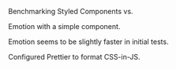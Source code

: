 Benchmarking Styled Components vs.

Emotion with a simple component.

Emotion seems to be slightly faster in initial tests.

Configured Prettier to format CSS-in-JS.